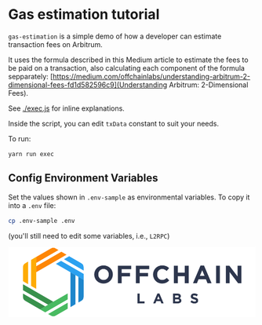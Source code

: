 # Gas estimation tutorial

`gas-estimation` is a simple demo of how a developer can estimate transaction fees on Arbitrum.

It uses the formula described in this Medium article to estimate the fees to be paid on a transaction, also calculating each component of the formula sepparately: [https://medium.com/offchainlabs/understanding-arbitrum-2-dimensional-fees-fd1d582596c9](Understanding Arbitrum: 2-Dimensional Fees).

See [./exec.js](./scripts/exec.js) for inline explanations.

Inside the script, you can edit `txData` constant to suit your needs.

To run:

```
yarn run exec
```

## Config Environment Variables

Set the values shown in `.env-sample` as environmental variables. To copy it into a `.env` file:

```bash
cp .env-sample .env
```

(you'll still need to edit some variables, i.e., `L2RPC`)

<p align="center"><img src="../../assets/offchain_labs_logo.png" width="600"></p>
